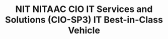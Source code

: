 ---
title: "NIT NITAAC CIO IT Services and Solutions (CIO-SP3) IT Best-in-Class Vehicle"
description: "With more than 137 labor categories and 10 task areas, the CIO-SP3 contract is designed to give federal agencies a streamlined ordering process to acquire a wide range of IT services and solutions"
url-link: "https://nitaac.nih.gov/gwacs/cio-sp3"
type: "HTML"
gov-only: "false"
is-external: "true"
publication-date: "May 01, 2023"
reading-time: "5"
resource-type: "Information Slick"
filter: "contract-solutions"
audience: "contracts-acquisitions"
branded-offerings: "acquisition-policy-it-category"
---